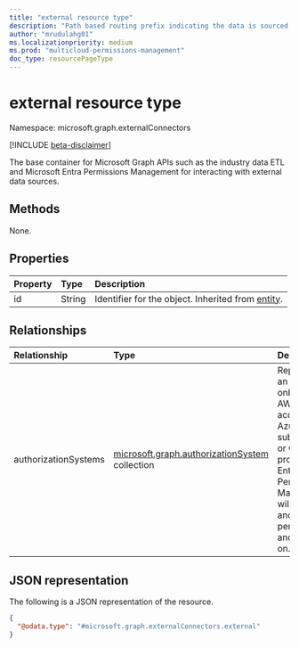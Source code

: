 ```yaml
---
title: "external resource type"
description: "Path based routing prefix indicating the data is sourced externally."
author: "mrudulahg01"
ms.localizationpriority: medium
ms.prod: "multicloud-permissions-management"
doc_type: resourcePageType
---
```


# external resource type

Namespace: microsoft.graph.externalConnectors

[!INCLUDE [beta-disclaimer](../../includes/beta-disclaimer.md)]

The base container for Microsoft Graph APIs such as the industry data ETL and Microsoft Entra Permissions Management for interacting with external data sources.

## Methods
None.
## Properties
|Property|Type|Description|
|:---|:---|:---|
|id|String|Identifier for the object. Inherited from [entity](../resources/entity.md).|

## Relationships
|Relationship|Type|Description|
|:---|:---|:---|
|authorizationSystems|[microsoft.graph.authorizationSystem](../resources/authorizationsystem.md) collection|Represents an onboarded AWS account, Azure subscription, or GCP project that Entra Permissions Management will collect and analyze permissions and actions on.|

## JSON representation
The following is a JSON representation of the resource.
<!-- {
  "blockType": "resource",
  "keyProperty": "id",
  "@odata.type": "microsoft.graph.externalConnectors.external",
  "openType": false
}
-->
``` json
{
  "@odata.type": "#microsoft.graph.externalConnectors.external"
}
```

